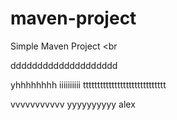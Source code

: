 # maven-project

Simple Maven Project
<br

dddddddddddddddddddd

yhhhhhhhh
iiiiiiiiii
ttttttttttttttttttttttttttttt

vvvvvvvvvvv
yyyyyyyyyy
alex
